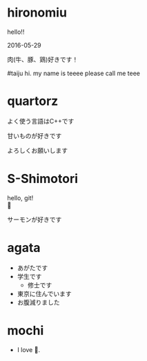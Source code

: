 # hironomiu

hello!!

2016-05-29

肉(牛、豚、鶏)好きです！


#taiju
hi.
my name is teeee
please call me teee

# quartorz

よく使う言語はC++です

甘いものが好きです

よろしくお願いします

# S-Shimotori

hello, git!  
:sushi:

サーモンが好きです

# agata
- あがたです
- 学生です
  - 修士です
- 東京に住んでいます
- お腹減りました

# mochi
- I love :sushi:.

